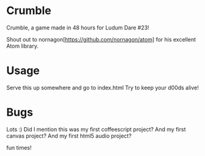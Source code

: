 Crumble
============

Crumble, a game made in 48 hours for Ludum Dare #23!

Shout out to nornagon[https://github.com/nornagon/atom] for his excellent Atom library.

Usage
====

Serve this up somewhere and go to index.html
Try to keep your d00ds alive!

Bugs
====

Lots :)  Did I mention this was my first coffeescript project?  And my first canvas project?  And my first html5 audio project?

fun times!